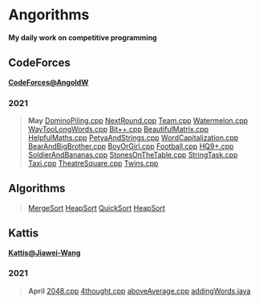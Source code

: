 # Angorithms

#### My daily work on competitive programming

## CodeForces
**[CodeForces@AngoldW](https://codeforces.com/profile/AngoldW)**
### 2021
> **May**
> [DominoPiling.cpp](https://github.com/AngoldWange/Angorithm4/blob/main/CodeForces/DominoPiling.cpp)
> [NextRound.cpp](https://github.com/AngoldWange/Angorithm4/blob/main/CodeForces/NextRound.cpp)
> [Team.cpp](https://github.com/AngoldWange/Angorithm4/blob/main/CodeForces/Team.cpp)
> [Watermelon.cpp](https://github.com/AngoldWange/Angorithm4/blob/main/CodeForces/Watermelon.cpp)
> [WayTooLongWords.cpp](https://github.com/AngoldWange/Angorithm4/blob/main/CodeForces/WayTooLongWords.cpp)
> [Bit++.cpp](https://github.com/AngoldWange/Angorithm4/blob/main/CodeForces/Bit%2B%2B.cpp)
> [BeautifulMatrix.cpp](https://github.com/AngoldWange/Angorithm4/blob/main/CodeForces/BeautifulMatrix.cpp)
> [HelpfulMaths.cpp](https://github.com/AngoldWange/Angorithm4/blob/main/CodeForces/HelpfulMaths.cpp)
> [PetyaAndStrings.cpp](https://github.com/AngoldWange/Angorithm4/blob/main/CodeForces/PetyaAndStrings.cpp)
> [WordCapitalization.cpp](https://github.com/AngoldWange/Angorithm4/blob/main/CodeForces/WordCapitalization.cpp)
> [BearAndBigBrother.cpp](https://github.com/AngoldWange/Angorithm4/blob/main/CodeForces/BearAndBigBrother.cpp)
> [BoyOrGirl.cpp](https://github.com/AngoldWange/Angorithm4/blob/main/CodeForces/BoyOrGirl.cpp)
> [Football.cpp](https://github.com/AngoldWange/Angorithm4/blob/main/CodeForces/Football.cpp)
> [HQ9+.cpp](https://github.com/AngoldWange/Angorithm4/blob/main/CodeForces/HQ9%2B.cpp)
> [SoldierAndBananas.cpp](https://github.com/AngoldWange/Angorithm4/blob/main/CodeForces/SoldierAndBananas.cpp)
> [StonesOnTheTable.cpp](https://github.com/AngoldWange/Angorithm4/blob/main/CodeForces/StonesOnTheTable.cpp)
> [StringTask.cpp](https://github.com/AngoldWange/Angorithm4/blob/main/CodeForces/StringTask.cpp)
> [Taxi.cpp](https://github.com/AngoldWange/Angorithm4/blob/main/CodeForces/Taxi.cpp)
> [TheatreSquare.cpp](https://github.com/AngoldWange/Angorithm4/blob/main/CodeForces/TheatreSquare.cpp)
> [Twins.cpp](https://github.com/AngoldWange/Angorithm4/blob/main/CodeForces/Twins.cpp)

## Algorithms
> [MergeSort](https://github.com/AngoldWange/Angorithm4/tree/main/Algorithms/Sorting/MergeSort)
> [HeapSort](https://github.com/AngoldWange/Angorithm4/tree/main/Algorithms/Sorting/HeapSort)
> [QuickSort](https://github.com/AngoldWange/Angorithm4/tree/main/Algorithms/Sorting/QuickSort)
> [HeapSort](https://github.com/AngoldWange/Angorithm4/tree/main/Algorithms/Sorting/HeapSort)

## Kattis
**[Kattis@Jiawei-Wang](https://open.kattis.com/users/jiawei-wang)**
### 2021
> **April**
> [2048.cpp](https://github.com/AngoldWange/Angorithm4/blob/main/Kattis/2048.cpp)
> [4thought.cpp](https://github.com/AngoldWange/Angorithm4/blob/main/Kattis/4thought.cpp)
> [aboveAverage.cpp](https://github.com/AngoldWange/Angorithm4/blob/main/Kattis/aboveAverage.cpp)
> [addingWords.java](https://github.com/AngoldWange/Angorithm4/blob/main/Kattis/addingWords.java)
